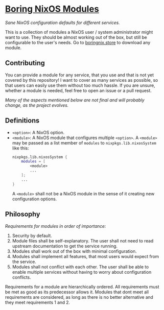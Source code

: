 # [Boring NixOS Modules](https://boringnix.store) 
_Sane NixOS configuration defaults for different services._

This is a collection of modules a NixOS user / system administrator might want to use. They should be almost working out of the box, but still be configurable to the user's needs. Go to [boringnix.store](https://boringnix.store) to download any module.

## Contributing
You can provide a module for any service, that you use and that is not yet covered by this repository! I want to cover as many services as possible, so that users can easily use them without too much hassle. If you are unsure, whether a module is needed, feel free to open an issue or a pull request.

_Many of the aspects mentioned below are not final and will probably change, as the project evolves._
## Definitions
- `<option>`: A NixOS option.
- `<module>`: A NixOS module that configures multiple `<option>`. A `<module>` may be passed as a list member of `modules` to `nixpkgs.lib.nixosSystem` like this:
    ```nix
    nixpkgs.lib.nixosSystem {
        modules = [
            <module>
            ...
        ];
        ...
    }
    ```
  A `<module>` shall not be a NixOS module in the sense of it creating new configuration options.

## Philosophy
_Requirements for modules in order of importance:_
1. Security by default.
2. Module files shall be self-explanatory. The user shall not need to read upstream documentation to get the service running.
3. Modules shall work out of the box with minimal configuration.
4. Modules shall implement all features, that most users would expect from the service.
5. Modules shall not conflict with each other. The user shall be able to enable multiple services without having to worry about configuration conflicts.

Requirements for a module are hierarchically ordered. All requirements must be met as good as its predecessor allows it. Modules that dont meet all requirements are considered, as long as there is no better alternative and they meet requirements 1 and 2.
